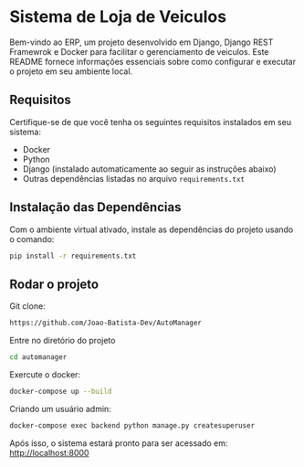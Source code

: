 # Sistema de Loja de Veiculos

Bem-vindo ao ERP, um projeto desenvolvido em Django, Django REST Framewrok e Docker para facilitar o gerenciamento de veiculos. Este README fornece informações essenciais sobre como configurar e executar o projeto em seu ambiente local.

## Requisitos

Certifique-se de que você tenha os seguintes requisitos instalados em seu sistema:

- Docker
- Python
- Django (instalado automaticamente ao seguir as instruções abaixo)
- Outras dependências listadas no arquivo `requirements.txt`


## Instalação das Dependências

Com o ambiente virtual ativado, instale as dependências do projeto usando o comando:
```bash
pip install -r requirements.txt
```

## Rodar o projeto

Git clone:
```bash
https://github.com/Joao-Batista-Dev/AutoManager
```

Entre no diretório do projeto
```bash
cd automanager
```

Exercute o docker:
```bash
docker-compose up --build
```

Criando um usuário admin:
```bash
docker-compose exec backend python manage.py createsuperuser
```

Após isso, o sistema estará pronto para ser acessado em:
[http://localhost:8000](http://localhost:8000)
